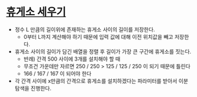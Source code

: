 # [휴게소 세우기](https://www.acmicpc.net/problem/1477)

- 정수 L 만큼의 길이위에 존재하는 휴게소 사이의 길이를 저장한다.
  - 0부터 L까지 계산해야 하기 때문에 입력 값에 대해 이전 위치값을 빼고 저장한다.
- 휴게소 사이의 길이가 담긴 배열을 정렬 후 길이가 가장 큰 구간에 휴게소를 짓는다.
  - 반례) 간격 500 사이에 3개를 설치해야 할 때
  - 무조건 가운데만 자르면 250 / 250 > 125 / 125 / 250 이 되기 때문에 틀린다
  - 166 / 167 / 167 이 되어야 한다
- 각 간격 사이에 x만큼의 간격으로 휴게소를 설치하겠다는 파라미터를 받아서 이분탐색을 진행한다.

